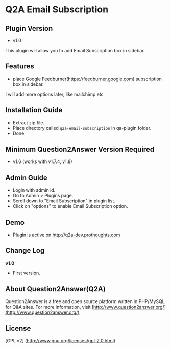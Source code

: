 Q2A Email Subscription
======================

Plugin Version
--------------
- v1.0

This plugin will allow you to add Email Subscription box in sidebar. 

Features
--------
- place Google Feedburner(https://feedburner.google.com) subscription box in sidebar.

I will add more options later, like mailchimp etc

Installation Guide
------------------
- Extract zip file.
- Place directory called `q2a-email-subscription` in qa-plugin folder.
- Done

Minimum Question2Answer Version Required
----------------------------------------
- v1.6 (works with v1.7.4, v1.8)

Admin Guide
-----------
- Login with admin id.
- Go to Admin > Plugins page.
- Scroll down to "Email Subscription" in plugin list.
- Click on "options" to enable Email Subscription option.

Demo
----
- Plugin is active on http://q2a-dev.prothoughts.com

Change Log
----------
**v1.0**
* First version.

About Question2Answer(Q2A)
---------------------
Question2Answer is a free and open source platform written in PHP/MySQL for Q&A sites. For more information, visit [http://www.question2answer.org/](http://www.question2answer.org/)

License
-------
[GPL v2] (http://www.gnu.org/licenses/gpl-2.0.html)
